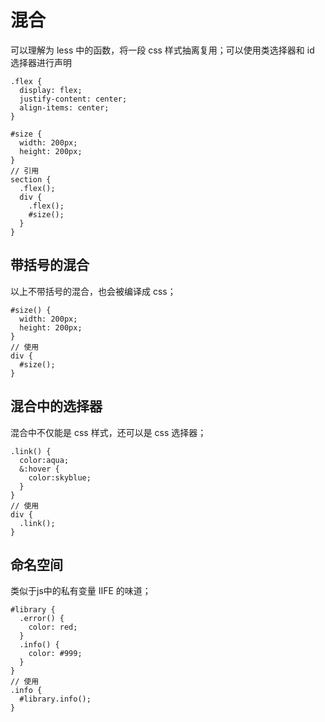 # 混合

可以理解为 less 中的函数，将一段 css 样式抽离复用；可以使用类选择器和 id 选择器进行声明

```Less
.flex {
  display: flex;
  justify-content: center;
  align-items: center;
}

#size {
  width: 200px;
  height: 200px;
}
// 引用
section {
  .flex();
  div {
    .flex();
    #size();
  }
}
```

## 带括号的混合

以上不带括号的混合，也会被编译成 css；

```Less
#size() {
  width: 200px;
  height: 200px;
}
// 使用
div {
  #size();
}
```

## 混合中的选择器

混合中不仅能是 css 样式，还可以是 css 选择器；

```Less
.link() {
  color:aqua;
  &:hover {
    color:skyblue;
  }
}
// 使用
div {
  .link();
}
```

## 命名空间

类似于js中的私有变量 IIFE 的味道；

```Less
#library {
  .error() {
    color: red;
  }
  .info() {
    color: #999;
  }
}
// 使用
.info {
  #library.info();
}
```
